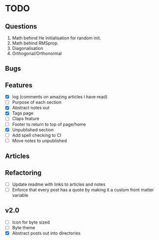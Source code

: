 # TODO

## Questions
1. Math behind He Initialisation for random init.
2. Math behind RMSprop.
3. Diagonalisation
4. Orthogonal/Orthonormal

## Bugs

## Features

- [x] log (comments on amazing articles i have read)
- [ ] Purpose of each section
- [x] Abstract notes out
- [x] Tags page
- [ ] Claps feature
- [ ] Footer to return to top of page/home
- [x] Unpublished section
- [ ] Add spell checking to CI
- [ ] Move notes to unpublished

## Articles

## Refactoring
- [ ] Update readme with links to articles and notes
- [ ] Enforce that every post has a quote by making it a custom front matter variable

## v2.0

- [ ] Icon for byte sized
- [ ] Byte theme
- [x] Abstract posts out into directories
